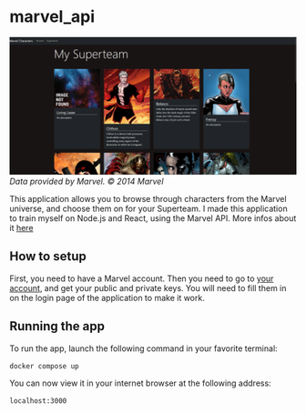 # marvel_api

![Sample image](./sample.png)
*Data provided by Marvel. © 2014 Marvel*

This application allows you to browse through characters from the Marvel universe, and choose them on for your Superteam.
I made this application to train myself on Node.js and React, using the Marvel API. More infos about it [here](https://developer.marvel.com/documentation/getting_started/)

## How to setup

First, you need to have a Marvel account. Then you need to go to [your account](https://developer.marvel.com/account), and get your public and private keys. You will need to fill them in on the login page of the application to make it work.

## Running the app

To run the app, launch the following command in your favorite terminal:
```
docker compose up
```

You can now view it in your internet browser at the following address:
```
localhost:3000
```